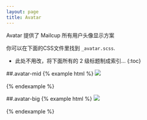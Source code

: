 ```yaml
---
layout: page
title: Avatar
---
```


Avatar 提供了 Mailcup 所有用户头像显示方案

你可以在下面的CSS文件里找到 `_avatar.scss`.

* 此处不用改，将下面所有的 2 级标题制成索引...
{:toc}

##.avatar-mid
{% example html %}
<img class="avatar-mid" src="https://avatar.tower.im/2458b7b4c2814259813404ce21749c2e"/><br><br>
{% endexample %}

##.avatar-big
{% example html %}
<img class="avatar-big" src="https://avatar.tower.im/2458b7b4c2814259813404ce21749c2e"/><br><br>
{% endexample %}